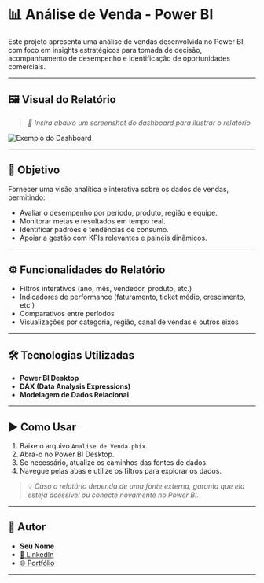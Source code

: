 
# 📊 Análise de Venda - Power BI

Este projeto apresenta uma análise de vendas desenvolvida no Power BI, com foco em insights estratégicos para tomada de decisão, acompanhamento de desempenho e identificação de oportunidades comerciais.

---

## 🖼️ Visual do Relatório

> _📌 Insira abaixo um screenshot do dashboard para ilustrar o relatório._

![Exemplo do Dashboard](OrcamentoCusto/relatório.png)


---

## 🎯 Objetivo

Fornecer uma visão analítica e interativa sobre os dados de vendas, permitindo:
- Avaliar o desempenho por período, produto, região e equipe.
- Monitorar metas e resultados em tempo real.
- Identificar padrões e tendências de consumo.
- Apoiar a gestão com KPIs relevantes e painéis dinâmicos.

---

## ⚙️ Funcionalidades do Relatório

- Filtros interativos (ano, mês, vendedor, produto, etc.)
- Indicadores de performance (faturamento, ticket médio, crescimento, etc.)
- Comparativos entre períodos
- Visualizações por categoria, região, canal de vendas e outros eixos

---

## 🛠️ Tecnologias Utilizadas

- **Power BI Desktop**
- **DAX (Data Analysis Expressions)**
- **Modelagem de Dados Relacional**

---

## ▶️ Como Usar

1. Baixe o arquivo `Analise de Venda.pbix`.
2. Abra-o no Power BI Desktop.
3. Se necessário, atualize os caminhos das fontes de dados.
4. Navegue pelas abas e utilize os filtros para explorar os dados.

> 💡 _Caso o relatório dependa de uma fonte externa, garanta que ela esteja acessível ou conecte novamente no Power BI._

---

## 👤 Autor

- **Seu Nome**
- [🔗 LinkedIn](https://linkedin.com/in/seu-usuario)
- [🌐 Portfólio](https://seuportfolio.com)

---
